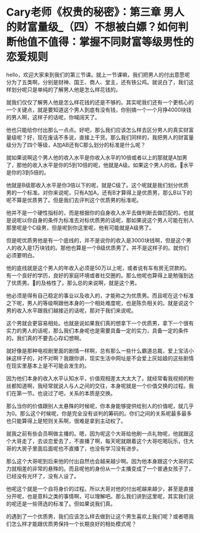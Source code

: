 # Cary老师《权贵的秘密》：第三章 男人的财富量级_（四）不想被白嫖？如何判断他值不值得：掌握不同财富等级男性的恋爱规则

hello，欢迎大家来到我们的第三节课。就上一节课嘛，我们把男人的付出意愿呢分为了五类啊，分别是财神、国王、商人、堂主，还有铁公鸡。就说白了，我们这样划分呢只是单纯的了解男人他是怎么样花钱的。

就我们仅仅了解男人他是怎么样花钱的还是不够的。其实呢我们还有一个更核心的一个关键点，就是要知道这个男人到底有没有钱，你别搞一个一个月挣4000块钱的男人啊，这样子的话呢，你喊阔天了。

他也只能给你付出那么一点点。好吧，那么我们应该怎么样去区分男人的真实财富量级呢？好，现在废话不多说，直接上干货。那么我们同样的，我把男人的财富量级分为了四个等级，A加AB还有C那么划分的标准是什么呢？

就如果说啊这个男人他的收入水平是你收入水平的10倍或者以上的那就是A加男了，那他的收入水平是你的5到10倍的呢，他就是A级。如果这个男人的收。🎼水平是你的3到5倍的。

他就是B级那收入水平是你3倍以下的呢，就是C级了。这个呢就是我们划分优质男的一个标准。对你来说呢，只有A加A，还有B才算得上是优质男，那么B以下的呢不算是优质男了。但是我们去评判这个优质男的标准呢。

他并不是一个硬性指标的，而是根据你的自身收入水平去做判断去做匹配的。也就是说呢以你自身的条件为标准去对标优质男的话呢，那如果说这个男人可能在别人那里呢是个C级男，但是呢到你这里呢，他有可能就是A级男了。

但是呢优质男他是有一个底线的，并不是说你的收入是3000块钱啊，但是这个男人的收入是1万块钱的。那他也算是一个B级优质男了，并不是这样子的。就你们必须要明白。

他的底线就是这个男人的年收入必须是50万以上呢，或者说有车有房无贷款的。有一个良好的学历，良好的家庭环境或者社交圈的。那么他呢也算得上是勉强到达了优质男。🎼的及格性了。那么总的来说啊，就是这个男。

他必须是得有自己稳定的事业以及收入的，才能称之为优质男。而且呢在这个标准之下呢，男人的等级啊跟他本身的一个相处难度呢，也是陈负相关的。就是说这个男的收入水平跟我们越接近的话呢，那对于我们来说呢。

这个男就会更容易相处。也就是说如果我们真的想拿下一个优质男，拿下一个很有实力的男人的话呢，那么我们本身呢也是需要具备一定的实力，具备一定的条件的。我们真的不要去心存幻想啊。

就好像是那种电视剧里面的剧情一样啊，总有那么一些什么霸道总裁，爱上宝洁小妹这样子的，对不对啊？我跟你讲，现实生活中网址是不会爱上灰姑娘的这些剧情在现实里基本上是不可能会发生的。

因为他们本身的收入水平认知水平，价值观相差太大太大了。就经常看我视频的粉丝都知道啊，我经常就说人与人之间的交往，本身呢就是一个价值交换的过程。我们在第一节。也说过了吧，关系的本质是交换。

那么当你的价值跟别人太悬殊的时候呢，你本身能够提供给别人的价值呢，就几乎为0。那么这个时候呢，你是完全没有谈判的筹码的。你们之间的关系呢最多最多也只能算得上是短则关系啊，很难是拿到主动权了。

就我之前有些会员啊做主播的。嗯，因为呢这个大哥给他刷一点礼物呢，他就跟这个大哥走了，去谈恋爱去了，不直播了啊，每天呢就跟着这个大哥吃喝玩乐，住大哥的大房子里面后面呢也不直播了，也没有学习没有进步。

那么这个大哥呢到后来他的付出自然也会越来越少啊。因为他本身跟这个大哥的实力就相差的非常的悬殊的。而且呢他的身份从一个主播变成了一个普通女孩子了，已经没有光环了，没有人设了。

他呢这个就是一个自将身价的过程。所以大哥对他的付出呢越来越少，甚至是直接分开呢，也是意料之类的事情啊，可以理解吧。那么我们讲到这里呢，其实我们说的呢还是一些筛选的标准了。但如果说我们真。

的遇到了一个优质男，我们应该怎么样去做到让这个男生喜欢上我们呢？或者嗯我们怎么样才能跟优质男保持一个长期良好的相处模式呢？

